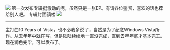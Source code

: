 ![](http://www.xiami.com/album/2103583310?spm=a1z1s.6639561.471966069.2.fcbMg)
第一次发布专辑挺激动的呢，虽然只是一张EP。有请各位鉴赏，喜欢的话也荐给别人吧。
专辑封面镇楼
![](https://wvbarchive.s3-ap-northeast-1.amazonaws.com/5577417866/d7fe574f251f95ca48bbca98c5177f3e66095243.jpg)
***
主打曲10 Years of Vista，也不必我多说了，当然是为了纪念Windows Vista所作。从去年年中就在写，但是陆陆续续地一直没完成，直到去年年底才基本完工。现在润色完毕，可以发布了。
